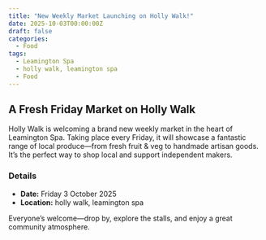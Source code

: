 ```yaml
---
title: "New Weekly Market Launching on Holly Walk!"
date: 2025-10-03T00:00:00Z
draft: false
categories:
  - Food
tags:
  - Leamington Spa
  - holly walk, leamington spa
  - Food
---
```


## A Fresh Friday Market on Holly Walk

Holly Walk is welcoming a brand new weekly market in the heart of Leamington Spa. Taking place every Friday, it will showcase a fantastic range of local produce—from fresh fruit & veg to handmade artisan goods. It’s the perfect way to shop local and support independent makers.

### Details
- **Date:** Friday 3 October 2025
- **Location:** holly walk, leamington spa

Everyone’s welcome—drop by, explore the stalls, and enjoy a great community atmosphere.